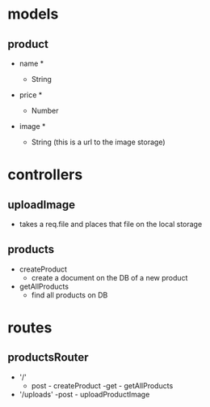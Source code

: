 # models

## product

- name * 
    - String

-  price * 
    - Number 

- image * 
    - String (this is a url to the image storage)

# controllers

## uploadImage

- takes a req.file and places that file on the local storage

## products
- createProduct
    - create a document on the DB of a new product
- getAllProducts
    - find all products on DB

# routes
## productsRouter
- '/'
    - post - createProduct
    -get - getAllProducts
- '/uploads'
    -post - uploadProductImage